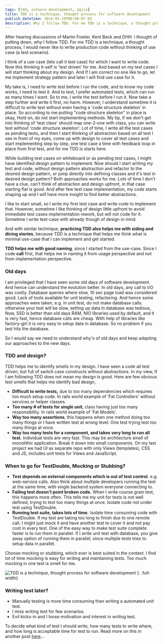 ```yaml
---
tags: [tdd, sofware-development, agile]
title: TDD is a technique, thought process for software development
publish_datetime: 2014-05-19T00:00:07.0Z
description: Why I follow TDD. For me TDD is a technique, a thought process, I would never like to write production code without thinking of use case (a test scenario), and for me TDD is starts here.
---
```


After hearing discussions of Martin Fowler, Kent Beck and DHH. I thought of putting down, why I follow TDD. For me TDD is a technique, a thought process, I would never like to write production code without thinking of use case (a test scenario).

I think of a use case (lets call it test case) for which I want to write code. Now this thinking it-self is 'test driven' for me. And based on my test cases I will start thinking about my design. And If I am correct no one like to go, let me implement strategy pattern and later I will find use case for it. 

My take is, I need to write test before I run the code, and to know my code works, I need to test it. And to test, I prefer automated tests, which can run as many times I want. So to me, I write the test before I run it. Now take a step further and write it first, no harm. However, I understand sometime it is difficult to write test without even having a 'code structure skeleton' in place. So according to me putting "code structure skeleton" in place is okay, Hold on, do not start implementing methods. My tip, if we don't get into thinking of 'test class' should map one-2-one with class, you can write test without 'code structure skeleton'. Lot of time, I write all the test cases as pending tests, and then I start thinking of abstraction based on all test I see in front of my eyes, come up with design to cover all test cases and start implementing step by step, one test case a time with feedback loop in place from first test, and for me TDD is starts here.

While building test cases on whiteboard or as pending test cases, I might have identified design pattern to implement. Now should I start writing my test and code, without design pattern abstraction and refactor to the desired design pattern, or jump directly into defining classes and it's test in desired design pattern? Both approaches works for me. Lots of time I don't have a clue, can't think of abstraction and design upfront, in that case starting flat is good. And after few test case implementation, my code starts shaping up and I will have more insight to find better abstractions.
 
I like to start small, so I write my first test case and write code to implement that. However, sometime I like thinking of design little upfront to avoid immediate test cases implementation rework, but will not code for it. Sometime I write test-case with already though of design in mind.

And with similar technique, **practicing TDD also helps me with siding and dicing stories**, because TDD is a technique that helps me think what is minimal use-case that I can implement and get started.

**TDD helps me with good naming**, since I started from the use-case. Since I code **call** first, that helps me in naming it from usage perspective and not from implementation perspective. 

### Old days

I am privileged that I have seen some old days of software development. And hence can understand the evolution better. 
In old days, any call to I/O was costly. Database queries where slow, 10 sec page load was considered good. Lack of tools available for unit testing, refactoring. And hence some approaches were taken, e.g. in unit test, do not make database calls. otherwise your test will be slow, setting up data in database was tedious,
Now, SSD is better than old days RAM, NIO libraries used by default, and it is very fast, hence database calls are cheap. With help of libraries like factory-girl it is very easy to setup data in database. So no problem if you test hits the database.  

So I would say we need to understand why's of old days and keep adapting our approaches to the new days. 


### TDD and design?
TDD helps me to identify smells in my design. I have seen a code all test driven, but full of switch case constructs without abstractions. In my view, If I am following TDD does not mean my design is good. Here are few obvious test smells that helps me identify bad design,

- **Difficult to write tests,** due to too many dependencies which requires too much setup code. In rails world example of 'Fat Controllers' without services or helper classes.
- **Too many # of tests for single unit**, class having just too many responsibility. In rails world example of 'Fat Models'.
- **Way too many assertions**, this happens when one method doing too many things or I have written test at wrong level. One test trying test too many things at once.  
- **Way too many tests for a component, and takes very long to run all test.** Individual tests are very fast. This may be architecture smell of monolithic application. Break it down into small components. On my last project we had UI as separate repo with only Views (templates), CSS and JS, includes unit tests for Views and JavaScript. 


### When to go for TestDouble, Mocking or Stubbing?
- **Test depends on external components which is out of test control.** e.g. web-service calls. Also think about multiple developers running the test at the same time, with single backend system everyone connecting to. 
- **Failing test doesn't point broken code.** When I write course grain test, this happens more often. This tells me my unit for tests is not well defined, trying to test too many things at once. Isolate code not under test using TestDouble. 
- **Running test suite, takes lots of time.** Isolate time consuming code with TestDouble. If my test are taking too long to finish due to one remote call. I might just mock it and have another test to cover it and not pay cost in every test. One of the easy way to make test suite complete faster is to run them in parallel. If I write unit test with database, you give away option of running them in parallel, since multiple tests tries to setup data in parallel. 

Choose mocking or stubbing, which ever is best suited in the context. I find lot of time mocking is easy for writing and maintaining tests. Too much mocking in one test is smell for me.

![TDD is a technique, thought process for software development](/assets/sunitblog/posts/images/tdd-is-a-technique/tdd-is-a-technique.svg)
{: .full-width}

### Writing test later? 
- Manually testing is more time consuming than writing a automated unit test. 
- I miss writing test for few scenarios.
- Evil kicks-in and I loose motivation and interest in writing test.  
 
To decide what kind of test I should write, how many tests to write where, and how long is acceptable time for test to run. Read more on this in another post [here](/posts/test-structure)...
  







